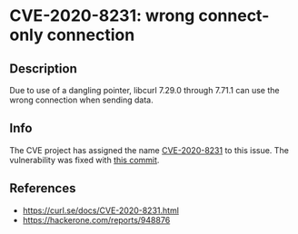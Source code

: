 # CVE-2020-8231: wrong connect-only connection
## Description
Due to use of a dangling pointer, libcurl 7.29.0 through 7.71.1 can use the wrong connection when sending data.

## Info
The CVE project has assigned the name [CVE-2020-8231](https://nvd.nist.gov/vuln/detail/CVE-2020-8231) to this issue.
The vulnerability was fixed with [this commit](https://github.com/curl/curl/commit/3c9e021f86872baae412a427e807fbfa2f3e8).

## References
- https://curl.se/docs/CVE-2020-8231.html
- https://hackerone.com/reports/948876